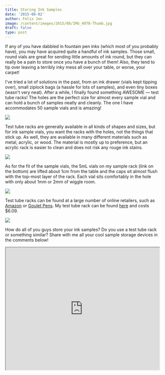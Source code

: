 ```yaml
---
title: Storing Ink Samples
date: '2015-08-02'
author: Felix Jen
image: /content/images/2015/08/IMG_4978-Thumb.jpg
draft: false
type: post
---
```

If any of you have dabbled in fountain pen inks (which most of you probably have), you may have acquired quite a handful of ink samples. Those small, round vials are great for sending little amounts of ink round, but they can really be a pain to store once you have a bunch of them! Also, they tend to tip over leaving a terribly inky mess all over your table, or worse, your carpet! 

I've tried a lot of solutions in the past, from an ink drawer (vials kept tipping over), small ziplock bags (a hassle for lots of samples), and even tiny boxes (wasn't very neat). After a while, I finally found something AWESOME — test tube racks! The holes are the perfect size for almost every sample vial and can hold a bunch of samples neatly and cleanly. The one I have accommodates 50 sample vials and is amazing!

![](/content/images/2015/08/IMG_4980-1.jpg)

Test tube racks are generally available in all kinds of shapes and sizes, but for ink sample vials, you want the racks with the holes, not the things that stick up. As well, they are available in many different materials such as metal, acrylic, or wood. The material is mostly up to preference, but an acrylic rack is easier to clean and does not risk any rouge ink stains.

![](/content/images/2015/08/IMG_4984-1.jpg)

As for the fit of the sample vials, the 5mL vials on my sample rack (link on the bottom) are lifted about 1cm from the table and the caps sit almost flush with the top-most layer of the rack. Each vial sits comfortably in the hole with only about 1mm or 2mm of wiggle room.

![](/content/images/2015/08/IMG_4973-2.jpg)

Test tube racks can be found at a large number of online retailers, such as [Amazon](http://www.amazon.com/s/ref=nb_sb_noss_2?url=search-alias%3Daps&field-keywords=test+tube+rack) or [Goulet Pens](http://www.gouletpens.com/gpc-vialholder/p/GPC-VialHolder). My test tube rack can be found [here](http://www.amazon.com/Karter-Scientific-208U2-Plastic-Detachable/dp/B005Z4QWIK/ref=sr_1_1?ie=UTF8&qid=1438493796&sr=8-1&keywords=test+tube+rack) and costs $6.09.

![](/content/images/2015/08/IMG_4978-1.jpg)

How do all of you guys store your ink samples? Do you use a test tube rack or something similar? Share with me all your cool sample storage devices in the comments below!

<iframe src="http://lib.inksandpens.com/slideshows/How-to/Sample%20Holder/" width="100%" height="400px" scrolling="no"></iframe>
